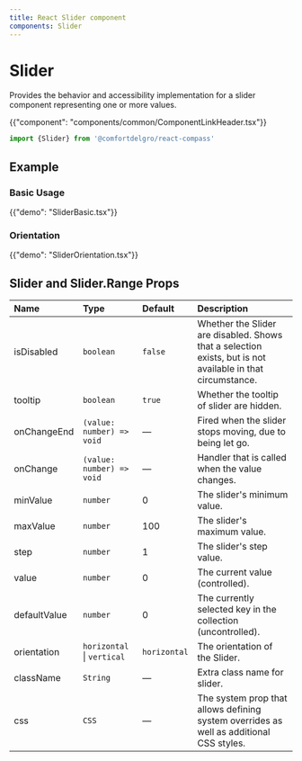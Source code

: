 ```yaml
---
title: React Slider component
components: Slider
---
```


# Slider

<p class="description">Provides the behavior and accessibility implementation for a slider component representing one or more values.</p>

{{"component": "components/common/ComponentLinkHeader.tsx"}}

```jsx
import {Slider} from '@comfortdelgro/react-compass'
```


## Example

### Basic Usage

{{"demo": "SliderBasic.tsx"}}

### Orientation

{{"demo": "SliderOrientation.tsx"}}

## Slider and Slider.Range Props

| Name         | Type                      | Default      | Description                                                                                                |
| :----------- | :------------------------ | :------      | :--------------------------------------------------------------------------------------------------------- |
| isDisabled   | `boolean`                 | `false`      | Whether the Slider are disabled. Shows that a selection exists, but is not available in that circumstance. |
| tooltip      | `boolean`                 | `true`       | Whether the tooltip of slider are hidden.                                                                  |
| onChangeEnd  | `(value: number) => void` | —            | Fired when the slider stops moving, due to being let go.                                                   |
| onChange     | `(value: number) => void` | —            | Handler that is called when the value changes.                                                             |
| minValue     | `number`                  | 0            | The slider's minimum value.                                                                                |
| maxValue     | `number`                  | 100          | The slider's maximum value.                                                                                |
| step         | `number`                  | 1            | The slider's step value.                                                                                   |
| value        | `number`                  | 0            | The current value (controlled).                                                                            |
| defaultValue | `number`                  | 0            | The currently selected key in the collection (uncontrolled).                                               |
| orientation  | `horizontal` \| `vertical`| `horizontal` | The orientation of the Slider.                                               |
| className    | `String`                  | —            | Extra class name for slider.                                                                               |
| css          | `CSS`                     | —            | The system prop that allows defining system overrides as well as additional CSS styles.                    |
